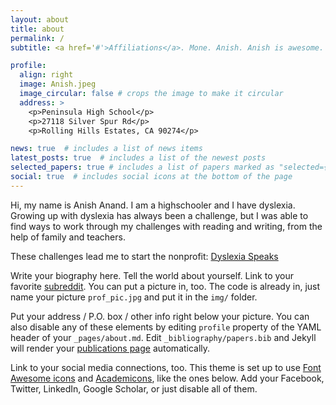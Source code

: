 ```yaml
---
layout: about
title: about
permalink: /
subtitle: <a href='#'>Affiliations</a>. Mone. Anish. Anish is awesome. Etc.

profile:
  align: right
  image: Anish.jpeg
  image_circular: false # crops the image to make it circular
  address: >
    <p>Peninsula High School</p>
    <p>27118 Silver Spur Rd</p>
    <p>Rolling Hills Estates, CA 90274</p>

news: true  # includes a list of news items
latest_posts: true  # includes a list of the newest posts
selected_papers: true # includes a list of papers marked as "selected={true}"
social: true  # includes social icons at the bottom of the page
---
```

Hi, my name is Anish Anand. I am a highschooler and I have dyslexia. Growing up with dyslexia has always been a challenge, but I was able to find ways to work through my challenges with reading and writing, from the help of family and teachers.

These challenges lead me to start the nonprofit: [Dyslexia Speaks](https://dyslexiaspeaks.org/)

Write your biography here. Tell the world about yourself. Link to your favorite [subreddit](http://reddit.com). You can put a picture in, too. The code is already in, just name your picture `prof_pic.jpg` and put it in the `img/` folder.

Put your address / P.O. box / other info right below your picture. You can also disable any of these elements by editing `profile` property of the YAML header of your `_pages/about.md`. Edit `_bibliography/papers.bib` and Jekyll will render your [publications page](/al-folio/publications/) automatically.

Link to your social media connections, too. This theme is set up to use [Font Awesome icons](http://fortawesome.github.io/Font-Awesome/) and [Academicons](https://jpswalsh.github.io/academicons/), like the ones below. Add your Facebook, Twitter, LinkedIn, Google Scholar, or just disable all of them.
